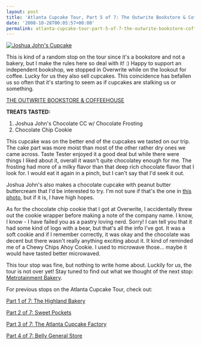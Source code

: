 ```yaml
---
layout: post
title: 'Atlanta Cupcake Tour, Part 5 of 7: The Outwrite Bookstore & Coffeehouse'
date: '2008-10-28T00:05:57+00:00'
permalink: atlanta-cupcake-tour-part-5-of-7-the-outwrite-bookstore-coffeehouse
---
```

<a href="http://www.flickr.com/photos/kstar810/2940262788/"><img src="http://farm4.static.flickr.com/3239/2940262788_428820cb32.jpg?v=0" alt="Joshua John's Cupcake" /></a>

This is kind of a random stop on the tour since it's a bookstore and not a bakery, but I make the rules here so deal with it! :) Happy to support an independent bookshop, we stopped in Overwrite while on the lookout for coffee. Lucky for us they also sell cupcakes. This coincidence has befallen us so often that it's starting to seem as if cupcakes are stalking us or something.

<a href="http://www.outwritebooks.com/NASApp/store/IndexJsp">THE OUTWRITE BOOKSTORE & COFFEEHOUSE</a>

<strong>TREATS TASTED:</strong>
1. Joshua John's Chocolate CC w/ Chocolate Frosting
2. Chocolate Chip Cookie

This cupcake was on the better end of the cupcakes we tasted on our trip. The cake part was more moist than most of the other rather dry ones we came across. Taste Tester enjoyed it a good deal but while there were things I liked about it, overall it wasn't quite chocolatey enough for me. The frosting had more of a milky flavor than that deep rich chocolate flavor that I look for. I would eat it again in a pinch, but I can't say that I'd seek it out.

Joshua John's also makes a chocolate cupcake with peanut butter buttercream that I'd be interested to try. I'm not sure if that's the one in <a href="http://joshuajohncakes.com/johuajohncakes2_024.htm">this photo</a>, but if it is, I have high hopes.

As for the chocolate chip cookie that I got at Overwrite, I accidentally threw out the cookie wrapper before making a note of the company name. I know, I know - I have failed you as a pastry loving nerd. Sorry! I can tell you that it had some kind of logo with a bear, but that's all the info I've got. It was a soft cookie and if I remember correctly, it was okay and the chocolate was decent but there wasn't really anything exciting about it. It kind of reminded me of a Chewy Chips Ahoy Cookie. I used to microwave those... maybe it would have tasted better microwaved.

This tour stop was fine, but nothing to write home about. Luckily for us, the tour is not over yet! Stay tuned to find out what we thought of the next stop: <a href="http://www.metrobakery.com/home-1.html">Metrotainment Bakery</a>.

For previous stops on the Atlanta Cupcake Tour, check out:

<a href="http://www.cpbgallery.com/2008/10/21/atlanta-cupcake-tour-part-1-of-7-the-highland-bakery/">Part 1 of 7: The Highland Bakery</a>

<a href="http://www.cpbgallery.com/2008/10/23/atlanta-cupcake-tour-part-2-of-7-sweet-pockets/">Part 2 of 7: Sweet Pockets</a>

<a href="http://www.cpbgallery.com/2008/10/25/atlanta-cupcake-tour-part-3-of-7-the-atlanta-cupcake-factory/">Part 3 of 7: The Atlanta Cupcake Factory</a>

<a href="http://www.cpbgallery.com/2008/10/26/atlanta-cupcake-tour-part-4-of-7-belly-general-store/">Part 4 of 7: Belly General Store</a>
